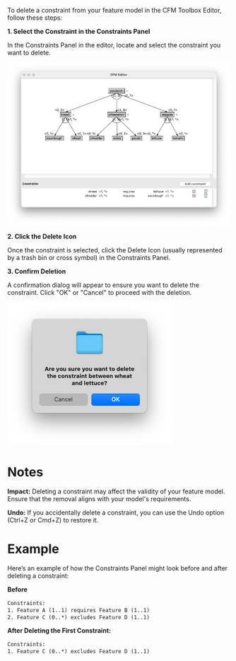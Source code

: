 To delete a constraint from your feature model in the CFM Toolbox Editor, follow these steps:

**1. Select the Constraint in the Constraints Panel**

In the Constraints Panel in the editor, locate and select the constraint you want to delete.

![Context Menu](/images/editor_ui.png)

**2. Click the Delete Icon**

Once the constraint is selected, click the Delete Icon (usually represented by a trash bin or cross symbol) in the Constraints Panel.

**3. Confirm Deletion**

A confirmation dialog will appear to ensure you want to delete the constraint.
Click "OK" or "Cancel" to proceed with the deletion.

![Context Menu](/images/confirm_deletion_constraint.png)

# Notes

**Impact:** Deleting a constraint may affect the validity of your feature model. Ensure that the removal aligns with your model's requirements.

**Undo:** If you accidentally delete a constraint, you can use the Undo option (Ctrl+Z or Cmd+Z) to restore it.

# Example
Here’s an example of how the Constraints Panel might look before and after deleting a constraint:

**Before**

``` Shell
Constraints:
1. Feature A (1..1) requires Feature B (1..1)
2. Feature C (0..*) excludes Feature D (1..1)
```

**After Deleting the First Constraint:**
``` Shell
Constraints:
1. Feature C (0..*) excludes Feature D (1..1)
```